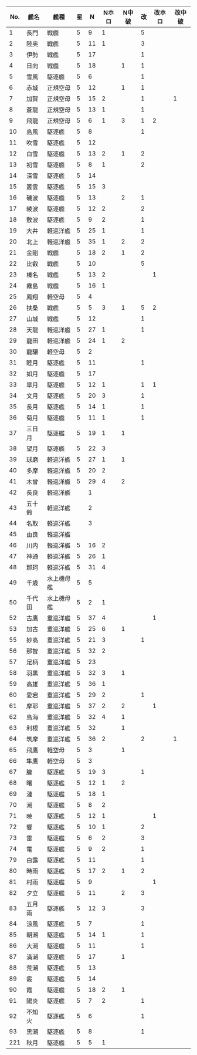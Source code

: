 |No.|艦名|艦種|星|N|Nホロ|N中破|改|改ホロ|改中破|
|---|---|---|---|---|---|---|---|---|---|
|1|長門|戦艦|5|9|1||5|||
|2|陸奥|戦艦|5|11|1||3|||
|3|伊勢|戦艦|5|17|||1|||
|4|日向|戦艦|5|18||1|1|||
|5|雪風|駆逐艦|5|6|||1|||
|6|赤城|正規空母|5|12||1|1|||
|7|加賀|正規空母|5|15|2||1||1|
|8|蒼龍|正規空母|5|13|1||1|||
|9|飛龍|正規空母|5|6|1|3|1|2||
|10|島風|駆逐艦|5|8|||1|||
|11|吹雪|駆逐艦|5|12||||||
|12|白雪|駆逐艦|5|13|2|1|2|||
|13|初雪|駆逐艦|5|8|1||2|||
|14|深雪|駆逐艦|5|14||||||
|15|叢雲|駆逐艦|5|15|3|||||
|16|磯波|駆逐艦|5|13||2|1|||
|17|綾波|駆逐艦|5|12|2||2|||
|18|敷波|駆逐艦|5|9|2||1|||
|19|大井|軽巡洋艦|5|25|1||1|||
|20|北上|軽巡洋艦|5|35|1|2|2|||
|21|金剛|戦艦|5|18|2|1|2|||
|22|比叡|戦艦|5|10|||5|||
|23|榛名|戦艦|5|13|2|||1||
|24|霧島|戦艦|5|16|1|||||
|25|鳳翔|軽空母|5|4||||||
|26|扶桑|戦艦|5|5|3|1|5|2||
|27|山城|戦艦|5|12|||1|||
|28|天龍|軽巡洋艦|5|27|1||1|||
|29|龍田|軽巡洋艦|5|24|1|2||||
|30|龍驤|軽空母|5|2||||||
|31|睦月|駆逐艦|5|11|||1|||
|32|如月|駆逐艦|5|17||||||
|33|皐月|駆逐艦|5|12|1||1|1||
|34|文月|駆逐艦|5|20|3||1|||
|35|長月|駆逐艦|5|14|1||1|||
|36|菊月|駆逐艦|5|11|1||1|||
|37|三日月|駆逐艦|5|19|1|1||||
|38|望月|駆逐艦|5|22|3|||||
|39|球磨|軽巡洋艦|5|27|1|1||||
|40|多摩|軽巡洋艦|5|20|2|||||
|41|木曾|軽巡洋艦|5|29|4|2||||
|42|長良|軽巡洋艦||1||||||
|43|五十鈴|軽巡洋艦||2||||||
|44|名取|軽巡洋艦||3||||||
|45|由良|軽巡洋艦||||||||
|46|川内|軽巡洋艦|5|16|2|||||
|47|神通|軽巡洋艦|5|26|1|||||
|48|那珂|軽巡洋艦|5|31|4|||||
|49|千歳|水上機母艦|5|5||||||
|50|千代田|水上機母艦|5|2|1|||||
|52|古鷹|重巡洋艦|5|37|4|||1||
|53|加古|重巡洋艦|5|25|6|1||||
|55|妙高|重巡洋艦|5|21|3||1|||
|56|那智|重巡洋艦|5|32|2|||||
|57|足柄|重巡洋艦|5|23||||||
|58|羽黒|重巡洋艦|5|32|3|1||||
|59|高雄|重巡洋艦|5|36|1|||||
|60|愛宕|重巡洋艦|5|29|2||1|||
|61|摩耶|重巡洋艦|5|37|2|2||1||
|62|鳥海|重巡洋艦|5|32|4|1||||
|63|利根|重巡洋艦|5|32||1||||
|64|筑摩|重巡洋艦|5|36|2||2||1|
|65|飛鷹|軽空母|5|3||1||||
|66|隼鷹|軽空母|5|3||||||
|67|朧|駆逐艦|5|19|3||1|||
|68|曙|駆逐艦|5|12|1|2||||
|69|漣|駆逐艦|5|18|1|||||
|70|潮|駆逐艦|5|8|2|||||
|71|暁|駆逐艦|5|12|1|||1||
|72|響|駆逐艦|5|10|1||2|||
|73|雷|駆逐艦|5|6|2||3|||
|74|電|駆逐艦|5|9|2||1|||
|79|白露|駆逐艦|5|11|||1|||
|80|時雨|駆逐艦|5|17|2|1|2|||
|81|村雨|駆逐艦|5|9||||1||
|82|夕立|駆逐艦|5|11||2|3|||
|83|五月雨|駆逐艦|5|12|3||3|||
|84|涼風|駆逐艦|5|7|||1|||
|85|朝潮|駆逐艦|5|14|1||1|||
|86|大潮|駆逐艦|5|11|||1|||
|87|満潮|駆逐艦|5|17||1||||
|88|荒潮|駆逐艦|5|13||||||
|89|霰|駆逐艦|5|14||||||
|90|霞|駆逐艦|5|18|2|1||||
|91|陽炎|駆逐艦|5|7|2||1|||
|92|不知火|駆逐艦|5|6|||1|||
|93|黒潮|駆逐艦|5|8|||1|||
|221|秋月|駆逐艦|5|5|1|||||

